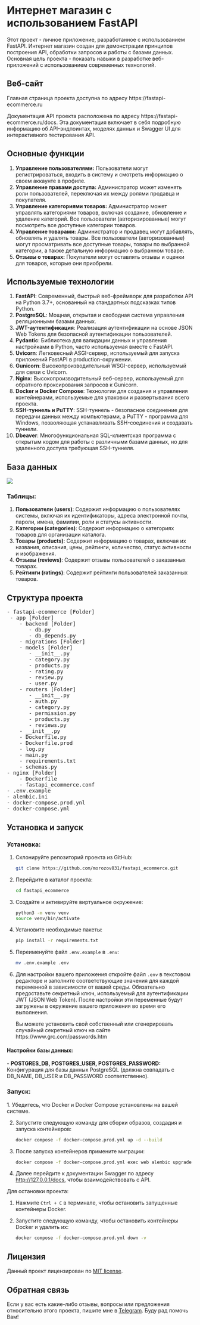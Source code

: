 <h1>Интернет магазин с использованием FastAPI</h1>
Этот проект - личное приложение, разработанное с использованием FastAPI. Интернет магазин создан для демонстрации принципов построения API, обработки запросов и работы с базами данных. Основная цель проекта - показать навыки в разработке веб-приложений с использованием современных технологий.
<h2>Веб-сайт</h2>
<p>Главная страница проекта доступна по адресу https://fastapi-ecommerce.ru</p>
<p>Документация API проекта расположена по адресу https://fastapi-ecommerce.ru/docs. Эта документация включает в себя подробную информацию об API-эндпоинтах, моделях данных и Swagger UI для интерактивного тестирования API.</p>
<h2>Основные функции</h2>
<ol>
  <li><b>Управление пользователями:</b> Пользователи могут регистрироваться, входить в систему и смотреть информацию о своем аккаунте в профиле.</li>
  <li><b>Управление правами доступа:</b> Администратор может изменять роли пользователей, переключая их между ролями продавца и покупателя.</li>
  <li><b>Управление категориями товаров:</b> Администратор может управлять категориями товаров, включая создание, обновление и удаление категорий. Все пользователи (авторизированные) могут посмотреть все доступные категории товаров.</li>
  <li><b>Управление товарами:</b> Администратор и продавец могут добавлять, обновлять и удалять товары. Все пользователи (авторизованные) могут просматривать все доступные товары, товары по выбранной категории, а также детальную информацию о выбранном товаре.</li>
  <li><b>Отзывы о товарах:</b> Покупатели могут оставлять отзывы и оценки для товаров, которые они приобрели.</li>
</ol>
<h2>Используемые технологии</h2>
<ol>
  <li><b>FastAPI</b>: Современный, быстрый веб-фреймворк для разработки API на Python 3.7+, основанный на стандартных подсказках типов Python.</li>
  <li><b>PostgreSQL</b>: Мощная, открытая и свободная система управления реляционными базами данных.</li>
  <li><b>JWT-аутентификация</b>: Реализация аутентификации на основе JSON Web Tokens для безопасной аутентификации пользователей.</li>
  <li><b>Pydantic</b>: Библиотека для валидации данных и управления настройками в Python, часто используемая вместе с FastAPI.</li>
  <li><b>Uvicorn</b>: Легковесный ASGI-сервер, используемый для запуска приложений FastAPI в production-окружении.</li>
  <li><b>Gunicorn</b>: Высокопроизводительный WSGI-сервер, используемый для связи с Uvicorn.</li>
  <li><b>Nginx</b>: Высокопроизводительный веб-сервер, используемый для обратного проксирования запросов к Gunicorn.</li>
  <li><b>Docker и Docker Compose</b>: Технологии для создания и управления контейнерами, используемые для упаковки и развертывания всего проекта.</li>
  <li><b>SSH-туннель и PuTTY</b>: SSH-туннель - безопасное соединение для передачи данных между компьютерами, а PuTTY - программа для Windows, позволяющая устанавливать SSH-соединения и создавать туннели.</li>
  <li><b>Dbeaver</b>: Многофункциональная SQL-клиентская программа с открытым кодом для работы с различными базами данных, но для удаленного доступа требующая SSH-туннеля.</li>
</ol>
<h2>База данных</h2>
<img src="https://raw.githubusercontent.com/morozov831/fastapi_ecommerce/master/image.png">
<h3>Таблицы:</h3>
<ol>
  <li><b>Пользователи (users)</b>: Содержит информацию о пользователях системы, включая их идентификаторы, адреса электронной почты, пароли, имена, фамилии, роли и статусы активности.</li>
  <li><b>Категории (categories)</b>: Содержит информацию о категориях товаров для организации каталога.</li>
  <li><b>Товары (products)</b>: Содержит информацию о товарах, включая их названия, описания, цены, рейтинги, количество, статус активности и изображения.</li>
  <li><b>Отзывы (reviews)</b>: Содержит отзывы пользователей о заказанных товарах.</li>
  <li><b>Рейтинги (ratings)</b>: Содержит рейтинги пользователей заказанных товаров.</li>
</ol>
<h2>Структура проекта</h2>
<pre>
- fastapi-ecommerce [Folder]
 - app [Folder]   
    - backend [Folder]
       - db.py
       - db_depends.py
    - migrations [Folder]
    - models [Folder]
       - __init__.py
       - category.py
       - products.py
       - rating.py
       - review.py
       - user.py
    - routers [Folder]
       - __init__.py
       - auth.py
       - category.py
       - permission.py
       - products.py
       - reviews.py
    - __init__.py
    - Dockerfile.py
    - Dockerfile.prod
    - log.py
    - main.py
    - requirements.txt
    - schemas.py
- nginx [Folder]
    - Dockerfile
    - fastapi_ecommerce.conf
- .env.example
- alembic.ini
- docker-compose.prod.ynl
- docker-compose.yml
</pre>
<h2>Установка и запуск</h2>
<h3>Установка:</h3>

1. Склонируйте репозиторий проекта из GitHub:
   ```bash
   git clone https://github.com/morozov831/fastapi_ecommerce.git
   ```

2. Перейдите в каталог проекта:
   ```bash
   cd fastapi_ecommerce
   ```
3. Создайте и активируйте виртуальное окружение:
   ```bash
   python3 -m venv venv
   source venv/bin/activate
   ```

4. Установите необходимые пакеты:
   ```bash
   pip install -r requirements.txt
   ```
4. Переименуйте файл `.env.example` в `.env`:
   ```bash
   mv .env.example .env
   ```
5. Для настройки вашего приложения откройте файл `.env` в текстовом редакторе и
   заполните
   соответствующие значения для каждой переменной в зависимости от вашей среды.
   Обязательно
   предоставьте cекретный ключ, используемый для аутентификации
  JWT (JSON Web Token).
   После настройки эти переменные будут
   загружены в
   окружение вашего приложения во время его выполнения.
   <p>Вы можете установить свой собственный или сгенерировать случайный секретный ключ на сайте https://www.grc.com/passwords.htm</p>
<h4>Настройки базы данных:</h4>
  - <b>POSTGRES_DB, POSTGRES_USER, POSTGRES_PASSWORD:</b> Конфигурация для
    базы данных PostgreSQL (должна совпадать с DB_NAME, DB_USER и
    DB_PASSWORD соответственно).
<h3>Запуск:</h3>
1. Убедитесь, что Docker и Docker Compose установлены на вашей системе.

2. Запустите следующую команду для сборки образов, создадия и запуска контейнеров:
   ```bash
   docker compose -f docker-compose.prod.yml up -d --build
   ```
2. После запуска контейнеров примените миграции:
   ```bash
   docker compose -f docker-compose.prod.yml exec web alembic upgrade head
   ```

3. Далее перейдите к документации Swagger
   по адресу http://127.0.0.1/docs, чтобы
   взаимодействовать с
   API.

Для остановки проекта:

1. Нажмите `Ctrl + C` в терминале, чтобы остановить запущенные контейнеры
   Docker.

2. Запустите следующую команду, чтобы остановить контейнеры Docker и удалить их:
   ```bash
   docker compose -f docker-compose.prod.yml down -v
   ```
<h2>Лицензия</h2>
Данный проект лицензирован по <a href="https://github.com/morozov831/fastapi_ecommerce/blob/master/MIT-LICENSE.txt">MIT license</a>.
<h2>Обратная связь</h2>

Если у вас есть какие-либо отзывы, вопросы или предложения относительно этого
проекта, пишите мне в <a href="https://t.me/morozov_831">Telegram</a>. Буду рад помочь Вам!

